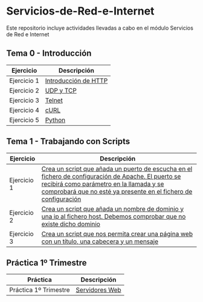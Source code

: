 # Servicios-de-Red-e-Internet
Este repositorio incluye actividades llevadas a cabo en el módulo Servicios de Red e Internet

## Tema 0 - Introducción

| Ejercicio | Descripción |
| ----------- | ----------- |
| Ejercicio 1 | [Introducción de HTTP](https://github.com/AsdrubalCarbajosa/Servicios-de-Red-e-Internet/blob/main/Tema-0/Actividad-1.md) |
| Ejercicio 2 | [UDP y TCP](https://github.com/AsdrubalCarbajosa/Servicios-de-Red-e-Internet/blob/main/Tema-0/Actividad-2.md) |
| Ejercicio 3 | [Telnet](https://github.com/AsdrubalCarbajosa/Servicios-de-Red-e-Internet/blob/main/Tema-0/Actividad-3.md) |
| Ejercicio 4 | [cURL](https://github.com/AsdrubalCarbajosa/Servicios-de-Red-e-Internet/blob/main/Tema-0/Actividad-4.md) |
| Ejercicio 5 | [Python](https://github.com/AsdrubalCarbajosa/Servicios-de-Red-e-Internet/blob/main/Tema-0/Actividad-5.md) |

## Tema 1 - Trabajando con Scripts

| Ejercicio | Descripción |
| ----------- | ----------- |
| Ejercicio 1 | [Crea un script que añada un puerto de escucha en el fichero de configuración de Apache. El puerto se recibirá como parámetro en la llamada y se comprobará que no esté ya presente en el fichero de configuración](https://github.com/AsdrubalCarbajosa/Servicios-de-Red-e-Internet/blob/main/Tema-1/port-script) |
| Ejercicio 2 | [Crea un script que añada un nombre de dominio y una ip al fichero host. Debemos comprobar que no existe dicho dominio](https://github.com/AsdrubalCarbajosa/Servicios-de-Red-e-Internet/blob/main/Tema-1/hosts-script) |
| Ejercicio 3 | [Crea un script que nos permita crear una página web con un título, una cabecera y un mensaje](https://github.com/AsdrubalCarbajosa/Servicios-de-Red-e-Internet/blob/main/Tema-1/pag-script) |

## Práctica 1º Trimestre

| Práctica | Descripción |
| ----------- | ----------- |
| Práctica 1º Trimestre | [Servidores Web](https://github.com/AsdrubalCarbajosa/Servicios-de-Red-e-Internet/blob/main/Practica-1%C2%BA-Trimestre/Documentacion.md) |
